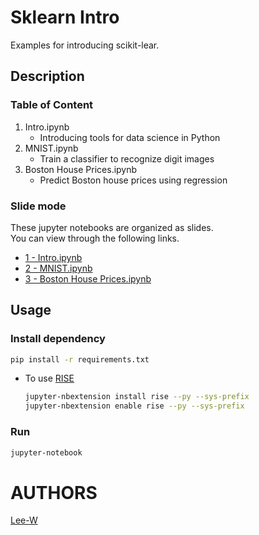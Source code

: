 # Sklearn Intro
Examples for introducing scikit-lear.

## Description

### Table of Content
1. Intro.ipynb
	- Introducing tools for data science in Python
2. MNIST.ipynb
	- Train a classifier to recognize digit images
3. Boston House Prices.ipynb
	- Predict Boston house prices using regression

### Slide mode
These jupyter notebooks are organized as slides.  
You can view through the following links.

- [1 - Intro.ipynb](https://nbviewer.jupyter.org/format/slides/github/Lee-W/sklearn_intro/blob/master/1%20-%20Intro.ipynb#/)
- [2 - MNIST.ipynb](https://nbviewer.jupyter.org/format/slides/github/Lee-W/sklearn_intro/blob/master/2%20-%20MNIST.ipynb#/)
- [3 - Boston House Prices.ipynb](https://nbviewer.jupyter.org/format/slides/github/Lee-W/sklearn_intro/blob/master/3%20-%20Boston%20House%20Prices.ipynb#/)



## Usage

### Install dependency
```sh
pip install -r requirements.txt
```

- To use [RISE]()

	```sh
	jupyter-nbextension install rise --py --sys-prefix
	jupyter-nbextension enable rise --py --sys-prefix
	```

### Run
```sh
jupyter-notebook
```

# AUTHORS
[Lee-W](https://github.com/Lee-W/)